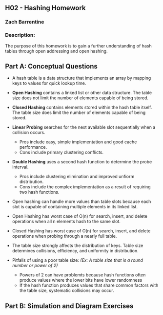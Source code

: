 ## H02 - Hashing Homework
### Zach Barrentine
### Description:

The purpose of this homework is to gain a further understanding of hash tables through open addressing and open hashing.

## Part A: Conceptual Questions
- A hash table is a data structure that implements an array by mapping keys to values for quick lookup time.
- **Open Hashing** contains a linked list or other data structure. The table size does not limit the number of elements capable of being stored.
- **Closed Hashing** contains elements stored within the hash table itself. The table size does limit the number of elements capable of being stored.

- **Linear Probing** searches for the next available slot sequentially when a collision occurs.
  -  Pros include easy, simple implementation and good cache performance.
  -  Cons include primary clustering conflicts.
- **Double Hashing** uses a second hash function to determine the probe interval.
  -  Pros include clustering elimination and improved unfiorm distribution.
  -  Cons include the complex implementation as a result of requiring two hash functions.
- Open hashing can handle more values than table slots because each slot is capable of containing multiple elements in its linked list.
- Open Hashing has worst case of O(n) for search, insert, and delete operations when all n elements hash to the same slot.
- Closed Hashing has worst case of O(n) for search, insert, and delete operations when probing through a nearly full table.

- The table size strongly affects the distribution of keys. Table size determines collisions, efficiency, and uniformity in distribution.
- Pitfalls of using a poor table size: _(Ex: A table size that is a round number or power of 2)_
  -  Powers of 2 can have problemts because hash functions often produce values where the lower bits have lower randomness
  -  If the hash function produces values that share common factors with the table size, systematic collisions may occur.

## Part B: Simulation and Diagram Exercises


